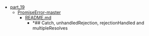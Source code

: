 - <a href = "E:\Node_projects\Node_Way\Education\Timur_Video_Node.js\part_19\cat.part_19\dir.part_19.md">part_19</a>
    - <a href = "E:\Node_projects\Node_Way\Education\Timur_Video_Node.js\part_19\PromiseError-master\cat.PromiseError-master\dir.PromiseError-master.md">PromiseError-master</a>
        - <a href = "E:\Node_projects\Node_Way\Education\Timur_Video_Node.js\part_19\PromiseError-master\README.md">README.md</a>
            - *## Catch, unhandledRejection, rejectionHandled and multipleResolves
    
